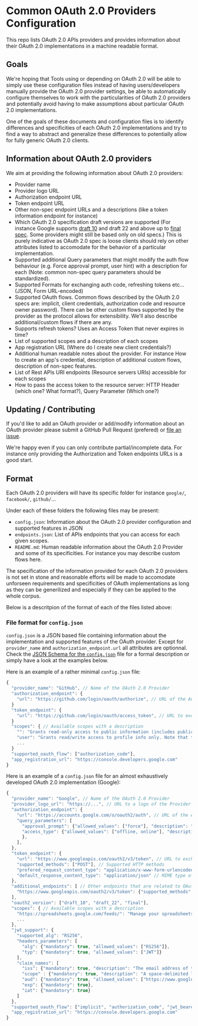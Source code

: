 # Common OAuth 2.0 Providers Configuration

This repo lists OAuth 2.0 APIs providers and provides information about their OAuth 2.0 implementations in a machine readable format.


## Goals

We're hoping that Tools using or depending on OAuth 2.0 will be able to simply use these configuration files instead of having users/developers manually provide the OAuth 2.0 provider settings, be able to automatically configure themselves to work with the particularities of OAuth 2.0 providers and potentially avoid having to make assumptions about particular OAuth 2.0 implementations.

One of the goals of these documents and configuration files is to identify differences and specificities of each OAuth 2.0 implementations and try to find a way to abstract and generalize these differences to potentially allow for fully generic OAuth 2.0 clients.


## Information about OAuth 2.0 providers

We aim at providing the following information about OAuth 2.0 providers:
 - Provider name
 - Provider logo URL
 - Authorization endpoint URL
 - Token endpoint URL
 - Other non-spec endpoint URLs and a descriptions (like a token information endpoint for instance) 
 - Which OAuth 2.0 specification draft versions are supported (For instance Google supports [draft 10](https://tools.ietf.org/html/draft-ietf-oauth-v2-10) and draft 22 and above up to [final spec](https://tools.ietf.org/html/rfc6749). Some providers might still be based only on old specs.) This is purely indicative as OAuth 2.0 spec is loose clients should rely on other attributes listed to accomodate for the behavior of a particular implementation.
 - Supported additional Query parameters that might modify the auth flow behaviour (e.g. Force approval prompt, user hint) with a description for each (Note: common non-spec query parameters should be standardized).
 - Supported Formats for exchanging auth code, refreshing tokens etc... (JSON, Form URL-encoded)
 - Supported OAuth flows. Common flows described by the OAuth 2.0 specs are: implicit, client credentials, authorization code and resource owner password). There can be other custom flows supported by the provider as the protocol allows for extensibility. We'll also describe additional/custom flows if there are any.
 - Supports refresh tokens? Uses an Access Token that never expires in time?
 - List of supported scopes and a description of each scopes
 - App registration URL (Where do I create new client credentials?)
 - Additional human readable notes about the provider. For instance How to create an app's credential, description of additional custom flows, description of non-spec features.
 - List of Rest APIs URI endpoints (Resource servers URIs) accessible for each scopes
 - How to pass the access token to the resource server: HTTP Header (which one? What format?), Query Parameter (Which one?)


## Updating / Contributing

If you'd like to add an OAuth provider or add/modify information about an OAuth provider please submit a GitHub Pull Request (prefered) or [file an issue](https://github.com/nicolasgarnier/oauth-providers/issues).

We're happy even if you can only contribute partial/incomplete data. For instance only providing the Authorization and Token endpoints URLs is a good start.


## Format

Each OAuth 2.0 providers will have its specific folder for instance `google/`, `facebook/`, `github/`...

Under each of these folders the following files may be present:
 - `config.json`: Information about the OAuth 2.0 provider configuration and supported features in JSON
 - `endpoints.json`: List of APIs endpoints that you can access for each given scopes.
 - `README.md`: Human readable information about the OAuth 2.0 Provider and some of its specificities. For instance you may describe custom flows here.

The specification of the information provided for each OAuth 2.0 providers is not set in stone and reasonable efforts will be made to accomodate unforseen requirements and specificities of OAuth implementations as long as they can be generilized and especially if they can be applied to the whole corpus.

Below is a descritpion of the format of each of the files listed above:

### File format for `config.json`

`config.json` is a JSON based file containing information about the implementation and supported features of the OAuth provider. Except for `provider_name` and `authorization_endpoint.url` all attributes are optionnal. Check the [JSON Schema for the `config.json`](config.schema.json) file for a formal description or simply have a look at the examples below.

Here is an example of a rather minimal `config.json` file:

```javascript
{
  "provider_name": "GitHub", // Name of the OAuth 2.0 Provider
  "authorization_endpoint": {
    "url": "https://github.com/login/oauth/authorize", // URL of the Authroization endpoint
  }
  "token_endpoint": {
    "url": "https://github.com/login/oauth/access_token", // URL to exchange the auth code
  }
  "scopes": { // Available scopes with a description
    "": "Grants read-only access to public information (includes public user profile info, public repository info, and gists)", // Some providers allow an empty scope.
    "user": "Grants read/write access to profile info only. Note that this scope includes user:email and user:follow.",
    ...
  }
  "supported_oauth_flow": ["authorization_code"],
  "app_registration_url": "https://console.developers.google.com"
}
```

Here is an example of a `config.json` file for an almost exhaustively developed OAuth 2.0 implementation (Google):

```javascript
{
  "provider_name": "Google", // Name of the OAuth 2.0 Provider
  "provider_logo_url": "https://...", // URL to a logo of the Provider
  "authorization_endpoint": {
    "url": "https://accounts.google.com/o/oauth2/auth", // URL of the Authroization endpoint
    "query_parameters": [
      "approval_prompt": {"allowed_values": ["force"], "description": "Forces display of the approval prompt. Avoids pass-through if the user has already granted access."},
      "access_type": {"allowed_values": ["offline, online"], "description": "If the value is 'offline' Will grant a refresh token in the authorization code flow. 'online' will only grant you an access token in the authorization code flow."
      },
    ],
  },
  "token_endpoint": {
    "url": "https://www.googleapis.com/oauth2/v3/token", // URL to exchange the auth code 
    "supported_methods": ["POST"], // Supported HTTP methods
    "prefered_request_content_type": "application/x-www-form-urlencoded", // Prefered MIME type of the data that can be passed in the body of requests to the token endpoint.
    "default_response_content_type": "application/json" // MIME type of the data that is returned by the token endpoint by default.
  },
  "additional_endpoints": [ // Other endpoints that are related to OAuth
    "https://www.googleapis.com/oauth2/v3/token": {"supported_methods": "GET", "description": "Returns the information about the access token. You have to provide an Access Token as a query parameter"}
  ],
  "oauth2_version": ["draft_10", "draft_22", "final"],
  "scopes": { // Available scopes with a description
    "https://spreadsheets.google.com/feeds/": "Manage your spreadsheets."
    ...
  },
  "jwt_support": {
    "supported_alg": "RS256",
    "headers_parameters": [
      "alg": {"mandatory": true, "allowed_values": ["RS256"]},
      "typ": {"mandatory": true, "allowed_values": ["JWT"]}
    ],
    "claim_names": [
      "iss": {"mandatory": true, "description": "The email address of the service account."}, // For registered/public claim names you may add a description.
      "scope" : {"mandatory": true, "description": "A space-delimited list of the permissions that the application requests."}, // For non-spec/private claim names you MUST add a description.
      "aud": {"mandatory": true, "allowed_values": ["https://www.googleapis.com/oauth2/v3/token"]},
      "exp": {"mandatory": true},
      "iat": {"mandatory": true}
    ]
  },
  "supported_oauth_flow": ["implicit", "authorization_code", "jwt_bearer_token", "ext_android", "ext_post_message", "ext_installed_apps", "ext_authorization_code_oob"],
  "app_registration_url": "https://console.developers.google.com"
}
```
